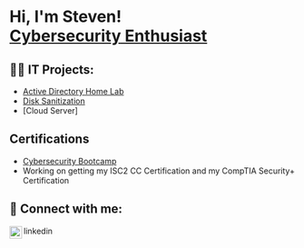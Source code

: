 <h1>Hi, I'm Steven! <br/> <a href="https://www.linkedin.com/in/steven-mercado/">Cybersecurity Enthusiast</a>

<h2>👨‍💻 IT Projects:</h2>

  - [Active Directory Home Lab](https://github.com/joshmadakor1/Algorithms-Practice)
  - [Disk Sanitization](https://github.com/MSMercado/Disk-Sanitization)
  - [Cloud Server]

<h2> Certifications </h2>

  - [Cybersecurity Bootcamp](https://imgur.com/a/dO8DVa5) 
  - Working on getting my ISC2 CC Certification and my CompTIA Security+ Certification

<h2> 🤳 Connect with me:</h2>
<img align="left" alt="JoshMadakor | LinkedIn" width="22px" src="https://cdn.jsdelivr.net/npm/simple-icons@v3/icons/linkedin.svg" />linkedin

[linkedin]: https://www.linkedin.com/in/steven-mercado/

<!--
**joshmadakor1/joshmadakor1** is a ✨ _special_ ✨ repository because its `README.md` (this file) appears on your GitHub profile.

Here are some ideas to get you started:

- 🔭 I’m currently working on ...
- 🌱 I’m currently learning ...
- 👯 I’m looking to collaborate on ...
- 🤔 I’m looking for help with ...
- 💬 Ask me about ...
- 📫 How to reach me: ...
- 😄 Pronouns: ...
- ⚡ Fun fact: ...
-->
